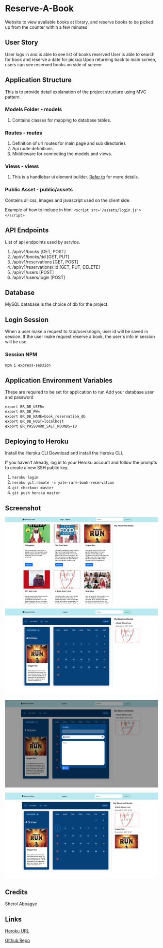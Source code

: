 # Reserve-A-Book
Website to view available books at library, and reserve books to be picked up from the counter within a few minutes

## User Story
User logs in and is able to see list of books reserved
User is able to search for book and reserve a date for pickup
Upon returning back to main screen, users can see reserved books on side of screen

## Application Structure
This is to provide detail explanation of the project structure using MVC pattern.

### Models Folder - models
1. Contains classes for mapping to database tables. 

### Routes - routes
1. Definition of url routes for main page and sub directories
2. Api route definitions. 
3. Middleware for connecting the models and views.

### Views - views
1. This is a handlebar ui element builder. [Refer to](https://www.npmjs.com/package/express-handlebars) for more details.

### Public Asset - public/assets
Contains all css, images and javascript used on the client side.

Example of how to include in html `<script src='/assets/login.js'></script>`

## API Endpoints
List of api endpoints used by service. 
1. /api/v1/books [GET, POST]
2. /api/v1/books/:id [GET, PUT]
3. /api/v1/reservations [GET, POST]
4. /api/v1/reservations/:id [GET, PUT, DELETE]
5. /api/v1/users [POST]
6. /api/v1/users/login [POST]

## Database
MySQL database is the choice of db for the project.

## Login Session
When a user make a request to /api/users/login, user id will be saved in session.
If the user make request reserve a book, the user's info in session will be use.

### Session NPM
[`npm i express-session`](https://www.npmjs.com/package/express-session)

## Application Environment Variables
These are required to be set for application to run
Add your database user and password
```
export BR_DB_USER=
export BR_DB_PW=
export BR_DB_NAME=book_reservation_db
export BR_DB_HOST=localhost
export BR_PASSOWRD_SALT_ROUNDS=10
```

## Deploying to Heroku
Install the Heroku CLI
Download and install the Heroku CLI.

If you haven't already, log in to your Heroku account and follow the prompts to create a new SSH public key.

1. `heroku login`
2. `heroku git:remote -a yale-rare-book-reservation`
3. `git checkout master`
4. `git push heroku master`

## Screenshot
![Screenshot1](./public/assets/screenshots/screenshot1.png)

![Screenshot2](./public/assets/screenshots/screenshot2.png)

![Screenshot3](./public/assets/screenshots/screenshot4.png)

![Screenshot4](./public/assets/screenshots/screenshot3.png)



## Credits
Sherol Aboagye

## Links
[Heroku URL](https://yale-rare-book-reservation.herokuapp.com)

[Github Repo](https://github.com/saboagye23/Yale-Rare-Book-Reservations.git)
